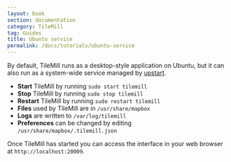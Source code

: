 ```yaml
---
layout: book
section: documentation
category: TileMill
tag: Guides
title: Ubuntu service
permalink: /docs/tutorials/ubuntu-service
---
```

By default, TileMill runs as a desktop-style application on Ubuntu, but it can also run as a system-wide service managed by [upstart](http://upstart.ubuntu.com/).

- **Start** TileMill by running `sudo start tilemill`
- **Stop** TileMill by running `sudo stop tilemill`
- **Restart** TileMill by running `sudo restart tilemill`
- **Files** used by TileMill are in `/usr/share/mapbox`
- **Logs** are written to `/var/log/tilemill`
- **Preferences** can be changed by editing `/usr/share/mapbox/.tilemill.json`

Once TileMill has started you can access the interface in your web browser at `http://localhost:20009`.

